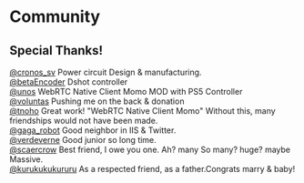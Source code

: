 # Community

## Special Thanks!
[@cronos_sv](https://twitter.com/cronos_sv) Power circuit Design  & manufacturing.  
[@betaEncoder](https://twitter.com/betaEncoder) Dshot controller  
[@unos](https://twitter.com/unos) WebRTC Native Client Momo MOD with PS5 Controller  
[@voluntas](https://twitter.com/https://twitter.com/voluntas) Pushing me on the back & donation  
[@tnoho](https://twitter.com/tnoho) Great work! "WebRTC Native Client Momo" Without this, many friendships would not have been made.  
[@gaga_robot](https://twitter.com/gaga_robot) Good neighbor in IIS & Twitter.  
[@verdeverne](https://twitter.com/verdeverne) Good junior so long time.  
[@scaercrow](https://twitter.com/scaercrow) Best friend, I owe you one. Ah? many So many? huge? maybe Massive.  
[@kurukukukururu](https://twitter.com/kurukukukururu) As a respected friend, as a father.Congrats marry & baby!  